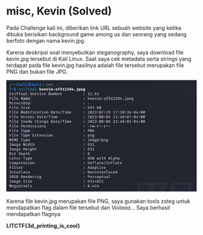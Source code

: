 # misc, Kevin (Solved)

<p> Pada Challenge kali ini, diberikan link URL sebuah website yang ketika dibuka berisikan background game among us dan seorang yang sedang berfoto dengan nama kevin.jpg. </p>
<p> Karena deskripsi soal menyebutkan steganography, saya download file kevin.jpg tersebut di Kali Linux. Saat saya cek metadata serta strings yang terdapat pada file kevin.jpg hasilnya adalah file tersebut merupakan file PNG dan bukan file JPG. </p>
<img src=exiftool.png>
<p> Karena file kevin.jpg merupakan file PNG, saya gunakan tools zsteg untuk mendapatkan flag dalam file tersebut dan <i> Voilaaa... </i> Saya berhasil mendapatkan flagnya </p>

<p><strong> LITCTF{3d_printing_is_cool} </strong></p>
